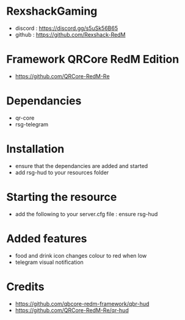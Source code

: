 # RexshackGaming
- discord : https://discord.gg/s5uSk56B65
- github : https://github.com/Rexshack-RedM

# Framework QRCore RedM Edition
- https://github.com/QRCore-RedM-Re

# Dependancies
- qr-core
- rsg-telegram

# Installation
- ensure that the dependancies are added and started
- add rsg-hud to your resources folder

# Starting the resource
- add the following to your server.cfg file : ensure rsg-hud

# Added features
- food and drink icon changes colour to red when low
- telegram visual notification

# Credits
- https://github.com/qbcore-redm-framework/qbr-hud
- https://github.com/QRCore-RedM-Re/qr-hud
